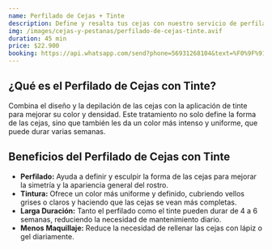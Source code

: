 ```yaml
---
name: Perfilado de Cejas + Tinte
description: Define y resalta tus cejas con nuestro servicio de perfilado de cejas + tinte. Obtén una forma perfecta y un color uniforme con un tratamiento profesional y personalizado.
img: /images/cejas-y-pestanas/perfilado-de-cejas-tinte.avif
duration: 45 min
price: $22.900
booking: https://api.whatsapp.com/send?phone=56931268104&text=%F0%9F%91%8B%F0%9F%8F%BB%20%C2%A1Hola!%20Quisiera%20agendar%20una%20hora%20para%20el%20perfilado%20de%20cejas%20%2B%20tinte.
---
```


## ¿Qué es el Perfilado de Cejas con Tinte?

Combina el diseño y la depilación de las cejas con la aplicación de tinte para mejorar su color y densidad. Este tratamiento no solo define la forma de las cejas, sino que también les da un color más intenso y uniforme, que puede durar varias semanas.

## Beneficios del Perfilado de Cejas con Tinte

- **Perfilado:** Ayuda a definir y esculpir la forma de las cejas para mejorar la simetría y la apariencia general del rostro.
- **Tintura:** Ofrece un color más uniforme y definido, cubriendo vellos grises o claros y haciendo que las cejas se vean más completas.
- **Larga Duración:** Tanto el perfilado como el tinte pueden durar de 4 a 6 semanas, reduciendo la necesidad de mantenimiento diario.
- **Menos Maquillaje:** Reduce la necesidad de rellenar las cejas con lápiz o gel diariamente.
